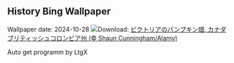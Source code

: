 ## History Bing Wallpaper
Wallpaper date: 2024-10-28
![](https://www.bing.com/th?id=OHR.PumpkinMist_JA-JP6129439723_UHD.jpg&w=1000)Download: [ビクトリアのパンプキン畑, カナダ ブリティッシュコロンビア州 (© Shaun Cunningham/Alamy)](https://www.bing.com/th?id=OHR.PumpkinMist_JA-JP6129439723_UHD.jpg)

Auto get programm by LtgX
